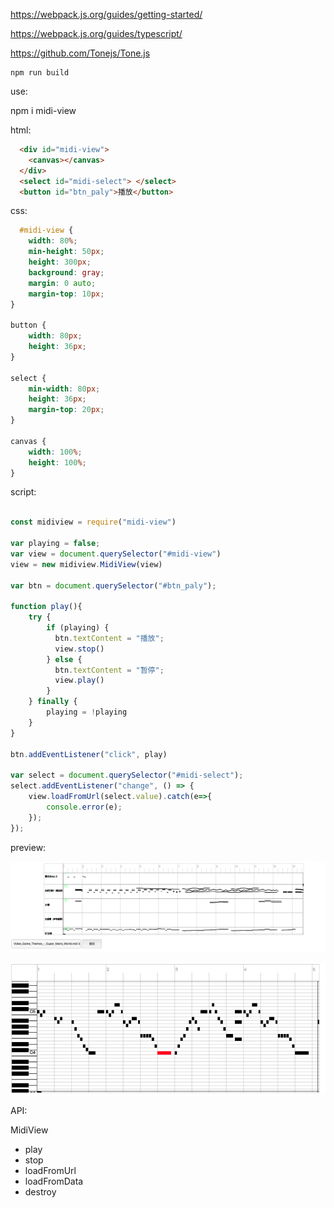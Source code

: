 

https://webpack.js.org/guides/getting-started/

https://webpack.js.org/guides/typescript/


https://github.com/Tonejs/Tone.js

```
npm run build
```

use:

npm i midi-view

html:

```html
  <div id="midi-view">
    <canvas></canvas>
  </div>
  <select id="midi-select"> </select>
  <button id="btn_paly">播放</button>
```

css:

```css
  #midi-view {
    width: 80%;
    min-height: 50px;
    height: 300px;
    background: gray;
    margin: 0 auto;
    margin-top: 10px;
}

button {
    width: 80px;
    height: 36px;
}

select {
    min-width: 80px;
    height: 36px;
    margin-top: 20px;
}

canvas {
    width: 100%;
    height: 100%;
}
```

script:

```javascript

const midiview = require("midi-view")

var playing = false;
var view = document.querySelector("#midi-view")
view = new midiview.MidiView(view)

var btn = document.querySelector("#btn_paly");

function play(){
    try {
        if (playing) {
          btn.textContent = "播放";
          view.stop()
        } else {
          btn.textContent = "暂停";
          view.play()
        }
    } finally {
        playing = !playing
    }
}

btn.addEventListener("click", play)

var select = document.querySelector("#midi-select");
select.addEventListener("change", () => {
    view.loadFromUrl(select.value).catch(e=>{
        console.error(e);
    });
});
```

preview:

![](./docs/1.png)

![](./docs/2.png)


API:

MidiView

- play
- stop
- loadFromUrl
- loadFromData
- destroy
